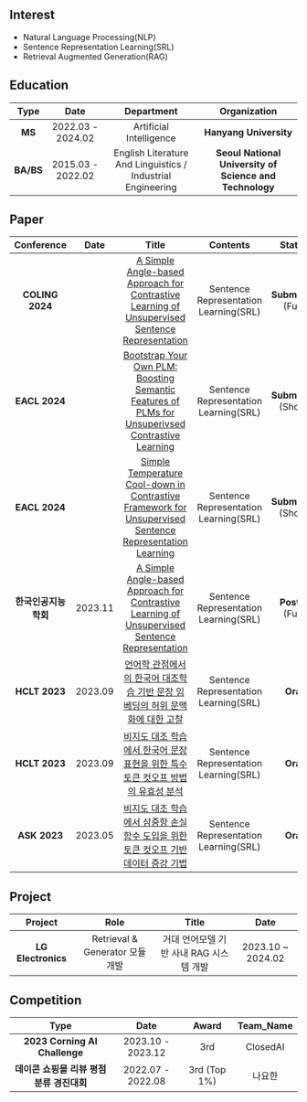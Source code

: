 ##  Interest 
   *  Natural Language Processing(NLP)
   *  Sentence Representation Learning(SRL)
   *  Retrieval Augmented Generation(RAG)

## Education

| **Type** | **Date** | **Department** | **Organization** |
|:--------:|:--------:|:--------:|:--------:|
| **MS** | 2022.03 - 2024.02 | Artificial Intelligence |	**Hanyang University** |
| **BA/BS** |	2015.03 - 2022.02 |	English Literature And Linguistics / Industrial Engineering |	**Seoul National University of Science and Technology** |

##  Paper

| **Conference** | **Date** | **Title** |**Contents** | **Status** |
|:--------:|:--------:|:--------:|:--------:|:--------:|
| **COLING 2024** |  | [A Simple Angle-based Approach for Contrastive Learning of Unsupervised Sentence Representation]() | Sentence Representation Learning(SRL) | **Submitted** (Full)|
| **EACL 2024** |  | [Bootstrap Your Own PLM: Boosting Semantic Features of PLMs for Unsuperivsed Contrastive Learning]() | Sentence Representation Learning(SRL) | **Submitted** (Short)|
| **EACL 2024** |  | [Simple Temperature Cool-down in Contrastive Framework for Unsupervised Sentence Representation Learning]() | Sentence Representation Learning(SRL) | **Submitted** (Short)|
| **한국인공지능학회** | 2023.11 | [A Simple Angle-based Approach for Contrastive Learning of Unsupervised Sentence Representation]() | Sentence Representation Learning(SRL) | **Poster** (Full)|
| **HCLT 2023** | 2023.09 | [언어학 관점에서의 한국어 대조학습 기반 문장 임베딩의 허위 문맥화에 대한 고찰]() | Sentence Representation Learning(SRL) | **Oral** |
| **HCLT 2023** | 2023.09 | [비지도 대조 학습에서 한국어 문장 표현을 위한 특수 토큰 컷오프 방법의 유효성 분석]() | Sentence Representation Learning(SRL) | **Oral** |
| **ASK 2023** | 2023.05 | [비지도 대조 학습에서 삼중항 손실 함수 도입을 위한 토큰 컷오프 기반 데이터 증강 기법]() | Sentence Representation Learning(SRL) | **Oral** |

##  Project

| **Project** | **Role** | **Title** |**Date** |
|:--------:|:--------:|:--------:|:--------:|
| **LG Electronics** | Retrieval & Generator 모듈 개발 | 거대 언어모델 기반 사내 RAG 시스템 개발 | 2023.10 ~ 2024.02 |

##  Competition

| **Type** | **Date** | **Award** | **Team_Name** |
|:--------:|:--------:|:--------:|:--------:|
| **2023 Corning AI Challenge** | 2023.10 - 2023.12 | 3rd | ClosedAI |
| **데이콘 쇼핑몰 리뷰 평점 분류 경진대회** | 2022.07 - 2022.08 | 3rd (Top 1%) | 나요한 |
